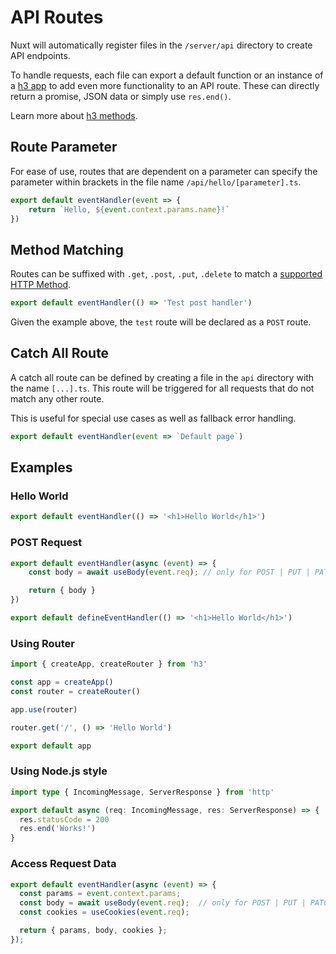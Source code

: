 # API Routes

Nuxt will automatically register files in the `/server/api` directory to create API endpoints.

To handle requests, each file can export a default function or an instance of a [h3 app](https://github.com/unjs/h3#usage) to add even more functionality to an API route. These can directly return a promise, JSON data or simply use `res.end()`.

Learn more about [h3 methods](https://www.jsdocs.io/package/h3#package-index-functions).

## Route Parameter

For ease of use, routes that are dependent on a parameter can specify the parameter within brackets in the file name `/api/hello/[parameter].ts`.

```ts [/server/api/hello/[name].ts]
export default eventHandler(event => {
    return `Hello, ${event.context.params.name}!`
})
```

## Method Matching

Routes can be suffixed with `.get`, `.post`, `.put`, `.delete` to match a [supported HTTP Method](https://github.com/unjs/nitro/blob/main/src/runtime/virtual/server-handlers.d.ts#L7).

```ts [/server/api/test.post.ts]
export default eventHandler(() => 'Test post handler')
```

Given the example above, the `test` route will be declared as a `POST` route.

## Catch All Route

A catch all route can be defined by creating a file in the `api` directory with the name `[...].ts`. This route will be triggered for all requests that do not match any other route.

This is useful for special use cases as well as fallback error handling.

```ts [/server/api/[...].ts]
export default eventHandler(event => `Default page`)
```

## Examples

### Hello World

```ts [/server/api/hello.ts]
export default eventHandler(() => '<h1>Hello World</h1>')
```

### POST Request

<code-group>
<code-block label="Basic" active>

```ts [/server/api/hello.ts]
export default eventHandler(async (event) => {
    const body = await useBody(event.req); // only for POST | PUT | PATCH | DELETE requests

    return { body }
})
```

</code-block>
<code-block label="Method Matching">

```ts [/server/api/hello.post.ts]
export default defineEventHandler(() => '<h1>Hello World</h1>')
```

</code-block>
</code-group>

### Using Router 

```ts [/server/api/hello.ts]
import { createApp, createRouter } from 'h3'

const app = createApp()
const router = createRouter()

app.use(router)

router.get('/', () => 'Hello World')

export default app
```

### Using Node.js style

```ts [server/api/node.ts]
import type { IncomingMessage, ServerResponse } from 'http'

export default async (req: IncomingMessage, res: ServerResponse) => {
  res.statusCode = 200
  res.end('Works!')
}
```

### Access Request Data

```ts
export default eventHandler(async (event) => {
  const params = event.context.params;
  const body = await useBody(event.req);  // only for POST | PUT | PATCH | DELETE requests
  const cookies = useCookies(event.req);

  return { params, body, cookies };
});
```